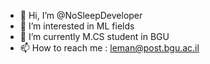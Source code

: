 - 👋 Hi, I’m @NoSleepDeveloper
- 👀 I’m interested in ML fields
- 🌱 I’m currently M.CS student in BGU
- 📫 How to reach me : leman@post.bgu.ac.il


